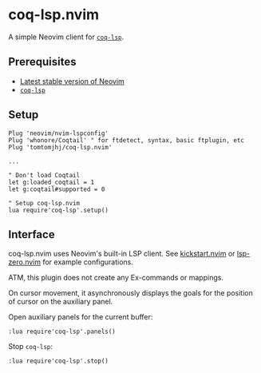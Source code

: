 # coq-lsp.nvim
A simple Neovim client for [`coq-lsp`](https://github.com/ejgallego/coq-lsp/).

## Prerequisites
* [Latest stable version of Neovim](https://github.com/neovim/neovim/releases/tag/stable)
* [`coq-lsp`](https://github.com/ejgallego/coq-lsp/#%EF%B8%8F-installation)

## Setup
```vim
Plug 'neovim/nvim-lspconfig'
Plug 'whonore/Coqtail' " for ftdetect, syntax, basic ftplugin, etc
Plug 'tomtomjhj/coq-lsp.nvim'

...

" Don't load Coqtail
let g:loaded_coqtail = 1
let g:coqtail#supported = 0

" Setup coq-lsp.nvim
lua require'coq-lsp'.setup()
```

## Interface
coq-lsp.nvim uses Neovim's built-in LSP client.
See [kickstart.nvim](https://github.com/nvim-lua/kickstart.nvim/) or
[lsp-zero.nvim](https://github.com/VonHeikemen/lsp-zero.nvim)
for example configurations.

ATM, this plugin does not create any Ex-commands or mappings.

On cursor movement, it asynchronously displays the goals for the position of cursor on the auxiliary panel.

Open auxiliary panels for the current buffer:
```vim
:lua require'coq-lsp'.panels()
```

Stop `coq-lsp`:
```vim
:lua require'coq-lsp'.stop()
```
